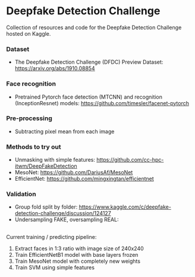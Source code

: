 # Deepfake Detection Challenge
Collection of resources and code for the Deepfake Detection Challenge hosted on Kaggle.

### Dataset
- The Deepfake Detection Challenge (DFDC) Preview Dataset: https://arxiv.org/abs/1910.08854

### Face recognition
- Pretrained Pytorch face detection (MTCNN) and recognition (InceptionResnet) models: https://github.com/timesler/facenet-pytorch

### Pre-processing
- Subtracting pixel mean from each image

### Methods to try out
- Unmasking with simple features: https://github.com/cc-hpc-itwm/DeepFakeDetection
- MesoNet: https://github.com/DariusAf/MesoNet
- EfficientNet: https://github.com/mingxingtan/efficientnet

### Validation
- Group fold split by folder: https://www.kaggle.com/c/deepfake-detection-challenge/discussion/124127
- Undersampling FAKE, oversampling REAL: 

##
Current training / predicting pipeline:
1. Extract faces in 1:3 ratio with image size of 240x240
2. Train EfficientNetB1 model with base layers frozen
3. Train MesoNet model with completely new weights
4. Train SVM using simple features
